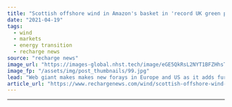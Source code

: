 ```yaml
---
title: "Scottish offshore wind in Amazon's basket in 'record UK green power deal'"
date: "2021-04-19"
tags: 
  - wind
  - markets
  - energy transition
  - recharge news
source: "recharge news"
image_url: "https://images-global.nhst.tech/image/eGE5QkRsL2NYT1BFZHhsTnJsQ1RKZWZWT1Avc05tazZ6aWJQQ3E5ejdhZz0=/nhst/binary/480bb846c030ef1ceac60c55c66a826b"
image_fp: "/assets/img/post_thumbnails/99.jpg"
lead: "Web giant makes makes new forays in Europe and US as it adds further 1.5GW to renewable procurement haul"
article_url: "https://www.rechargenews.com/wind/scottish-offshore-wind-in-amazons-basket-in-record-uk-green-power-deal/2-1-997934"
---
```


---
